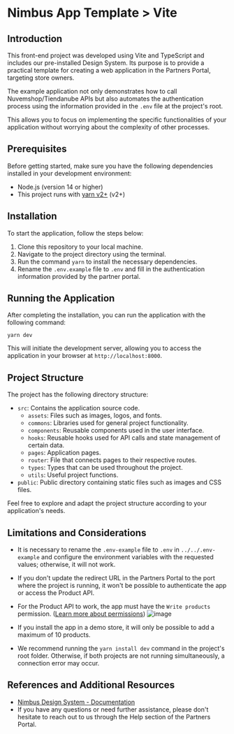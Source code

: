 # Nimbus App Template > Vite

## Introduction
This front-end project was developed using Vite and TypeScript and includes our pre-installed Design System. Its purpose is to provide a practical template for creating a web application in the Partners Portal, targeting store owners.

The example application not only demonstrates how to call Nuvemshop/Tiendanube APIs but also automates the authentication process using the information provided in the `.env` file at the project's root.

This allows you to focus on implementing the specific functionalities of your application without worrying about the complexity of other processes.

## Prerequisites

Before getting started, make sure you have the following dependencies installed in your development environment:
- Node.js (version 14 or higher)
- This project runs with <a href="https://yarnpkg.com/getting-started/migration#step-by-step" target="_blank">yarn v2+</a> (v2+)

## Installation

To start the application, follow the steps below:

1. Clone this repository to your local machine.
2. Navigate to the project directory using the terminal.
3. Run the command `yarn` to install the necessary dependencies.
4. Rename the `.env.example` file to `.env` and fill in the authentication information provided by the partner portal.

## Running the Application

After completing the installation, you can run the application with the following command:

```
yarn dev
```

This will initiate the development server, allowing you to access the application in your browser at `http://localhost:8000`.

## Project Structure

The project has the following directory structure:

- `src`: Contains the application source code.
  - `assets`: Files such as images, logos, and fonts.
  - `commons`: Libraries used for general project functionality.
  - `components`: Reusable components used in the user interface.
  - `hooks`: Reusable hooks used for API calls and state management of certain data.
  - `pages`: Application pages.
  - `router`: File that connects pages to their respective routes.
  - `types`: Types that can be used throughout the project.
  - `utils`: Useful project functions.
- `public`: Public directory containing static files such as images and CSS files.

Feel free to explore and adapt the project structure according to your application's needs.

## Limitations and Considerations

- It is necessary to rename the `.env-example` file to `.env` in `../../.env-example` and configure the environment variables with the requested values; otherwise, it will not work.
- If you don't update the redirect URL in the Partners Portal to the port where the project is running, it won't be possible to authenticate the app or access the Product API.
- For the Product API to work, the app must have the `Write products` permission. (<a href="https://tiendanube.github.io/api-documentation/authentication#scopes" target="_blank">Learn more about permissions</a>)
![image](https://github.com/TiendaNube/nimbus-app-template-react/assets/68255205/9c8095f6-d563-4a70-a8ed-c25905ec99d0)

- If you install the app in a demo store, it will only be possible to add a maximum of 10 products.
- We recommend running the `yarn install dev` command in the project's root folder. Otherwise, if both projects are not running simultaneously, a connection error may occur.

## References and Additional Resources
- [Nimbus Design System - Documentation](https://nimbus.tiendanube.com/documentation/overview/getting-started)
- If you have any questions or need further assistance, please don't hesitate to reach out to us through the Help section of the Partners Portal.

